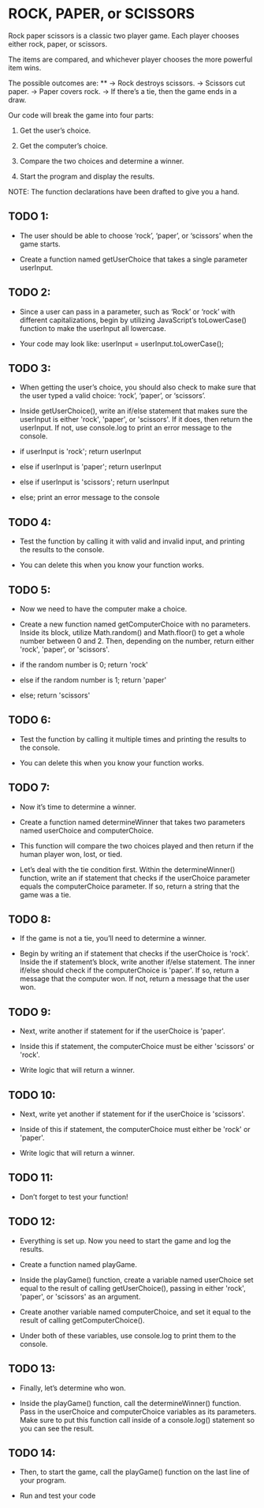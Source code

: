 # ROCK, PAPER, or SCISSORS
Rock paper scissors is a classic two player game. Each player chooses either rock, paper, or scissors.

The items are compared, and whichever player chooses the more powerful item wins.

The possible outcomes are:
**
-> Rock destroys scissors.
-> Scissors cut paper.
-> Paper covers rock.
-> If there’s a tie, then the game ends in a draw.

Our code will break the game into four parts:

1. Get the user’s choice.

2. Get the computer’s choice.

3. Compare the two choices and determine a winner.

4. Start the program and display the results.

NOTE: The function declarations have been drafted to give you a hand.


## TODO 1:
- The user should be able to choose ‘rock’, ‘paper’, or ‘scissors’ when the game starts.

- Create a function named getUserChoice that takes a single parameter userInput.

## TODO 2:
- Since a user can pass in a parameter, such as ‘Rock’ or ‘rock’ with different capitalizations, begin by utilizing JavaScript’s toLowerCase() function to make the userInput all lowercase.

- Your code may look like:  userInput = userInput.toLowerCase();

## TODO 3:
- When getting the user’s choice, you should also check to make sure that the user typed a valid choice: ‘rock’, ‘paper’, or ‘scissors’.

- Inside getUserChoice(), write an if/else statement that makes sure the userInput is either 'rock', 'paper', or 'scissors'. If it does, then return the userInput. If not, use console.log to print an error message to the console.

- if userInput is 'rock'; return userInput
- else if userInput is 'paper'; return userInput
- else if userInput is 'scissors'; return userInput
- else; print an error message to the console


## TODO 4:
- Test the function by calling it with valid and invalid input, and printing the results to the console.

- You can delete this when you know your function works.


## TODO 5:
- Now we need to have the computer make a choice.

- Create a new function named getComputerChoice with no parameters. Inside its block, utilize Math.random() and Math.floor() to get a whole number between 0 and 2. Then, depending on the number, return either 'rock', 'paper', or 'scissors'.

- if the random number is 0; return 'rock'
- else if the random number is 1; return 'paper'
- else; return 'scissors'

## TODO 6:
- Test the function by calling it multiple times and printing the results to the console.

- You can delete this when you know your function works.

## TODO 7:
- Now it’s time to determine a winner.

- Create a function named determineWinner that takes two parameters named userChoice and computerChoice.

- This function will compare the two choices played and then return if the human player won, lost, or tied.

- Let’s deal with the tie condition first. Within the determineWinner() function, write an if statement that checks if the userChoice parameter equals the computerChoice parameter. If so, return a string that the game was a tie.

## TODO 8:
- If the game is not a tie, you’ll need to determine a winner.

- Begin by writing an if statement that checks if the userChoice is 'rock'. Inside the if statement’s block, write another if/else statement. The inner if/else should check if the computerChoice is 'paper'. If so, return a message that the computer won. If not, return a message that the user won.

## TODO 9:
- Next, write another if statement for if the userChoice is 'paper'.

- Inside this if statement, the computerChoice must be either 'scissors' or 'rock'. 

- Write logic that will return a winner.

## TODO 10:
- Next, write yet another if statement for if the userChoice is 'scissors'.

- Inside of this if statement, the computerChoice must either be 'rock' or 'paper'. 

- Write logic that will return a winner.

## TODO 11:
- Don’t forget to test your function!

## TODO 12:

- Everything is set up. Now you need to start the game and log the results.

- Create a function named playGame.

- Inside the playGame() function, create a variable named userChoice set equal to the result of calling getUserChoice(), passing in either 'rock', 'paper', or 'scissors' as an argument.

- Create another variable named computerChoice, and set it equal to the result of calling getComputerChoice().

- Under both of these variables, use console.log to print them to the console.

## TODO 13:
- Finally, let’s determine who won.

- Inside the playGame() function, call the determineWinner() function. Pass in the userChoice and computerChoice variables as its parameters. Make sure to put this function call inside of a console.log() statement so you can see the result.

## TODO 14:

- Then, to start the game, call the playGame() function on the last line of your program.

- Run and test your code